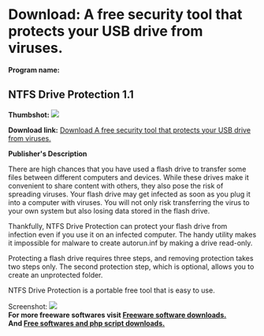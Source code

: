 # Download: A free security tool that protects your USB drive from viruses.

**Program name:**

## NTFS Drive Protection 1.1

  
**Thumbshot:** ![](http://www.freewarefiles.com/screenshot/ntfsdriveprotect_md.jpg)   
  
**Download link:** [Download A free security tool that protects your USB drive from viruses.](http://freesoftwares.boysofts.com/NTFS-Drive-Protection_program_93190.html)  
  


**Publisher's Description**  
  


There are high chances that you have used a flash drive to transfer some files between different computers and devices. While these drives make it convenient to share content with others, they also pose the risk of spreading viruses. Your flash drive may get infected as soon as you plug it into a computer with viruses. You will not only risk transferring the virus to your own system but also losing data stored in the flash drive. 

Thankfully, NTFS Drive Protection can protect your flash drive from infection even if you use it on an infected computer. The handy utility makes it impossible for malware to create autorun.inf by making a drive read-only.

Protecting a flash drive requires three steps, and removing protection takes two steps only. The second protection step, which is optional, allows you to create an unprotected folder.

NTFS Drive Protection is a portable free tool that is easy to use. 

  
  
Screenshot: ![](http://www.freewarefiles.com/screenshot/ntfsdriveprotect.jpg)   
**For more freeware softwares visit [Freeware software downloads.](http://freesoftwares.boysofts.com/)**   
**And [Free softwares and php script downloads.](http://www.boysofts.com/)**
